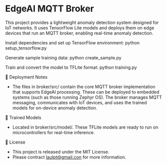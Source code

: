 # EdgeAI MQTT Broker
This project provides a lightweight anomaly detection system designed for IoT networks. It uses TensorFlow Lite models and deploys them on edge devices that run an MQTT broker, enabling real-time anomaly detection.

Install dependencies and set up TensorFlow environment:
   python setup_tensorflow.py

Generate sample training data:
   python create_sample.py

Train and convert the model to TFLite format:
   python training.py

🚀 Deployment Notes
- The files in broker/src/ contain the core MQTT broker implementation that supports EdgeAI processing. These can be deployed to embedded systems (such as those running Zephyr OS). The broker manages MQTT messaging, communicates with IoT devices, and uses the trained models for on-device anomaly detection.

🤖 Trained Models
- Located in broker/src/model/. These TFLite models are ready to run on microcontrollers for real-time inference.

📜 License
- This project is released under the MIT License.
- Please contract laulpt@gmail.con for more information.
